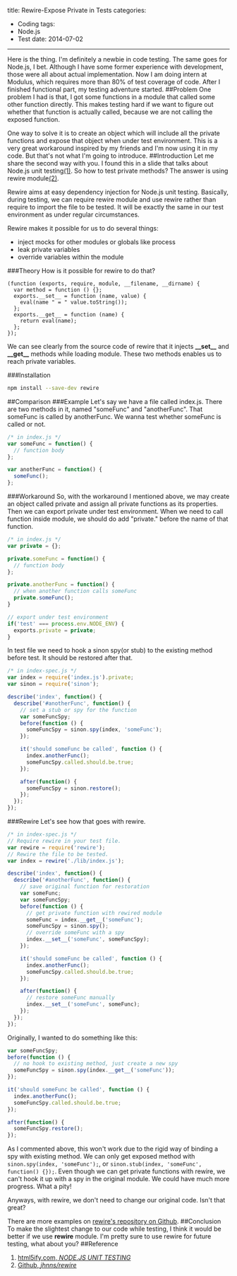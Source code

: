 title: Rewire-Expose Private in Tests
categories:
- Coding
tags:
- Node.js
- Test
date: 2014-07-02
---

Here is the thing. I'm definitely a newbie in code testing. The same goes for Node.js, I bet. Although I have some former experience with development, those were all about actual implementation. Now I am doing intern at Modulus, which requires more than 80% of test coverage of code. After I finished functional part, my testing adventure started.
##Problem
One problem I had is that, I got some functions in a module that called some other function directly. This makes testing hard if we want to figure out whether that function is actually called, because we are not calling the exposed function.

One way to solve it is to create an object which will include all the private functions and expose that object when under test environment. This is a very great workaround inspired by my friends and I'm now using it in my code. But that's not what I'm going to introduce.
##Introduction
Let me share the second way with you. I found this in a slide that talks about Node.js unit testing[(1)](#Reference). So how to test private methods? The answer is using rewire module[(2)](#Reference).

Rewire aims at easy dependency injection for Node.js unit testing. Basically, during testing, we can require rewire module and use rewire rather than require to import the file to be tested. It will be exactly the same in our test environment as under regular circumstances.

Rewire makes it possible for us to do several things:

* inject mocks for other modules or globals like process
* leak private variables
* override variables within the module

###Theory
How is it possible for rewire to do that?

```
(function (exports, require, module, __filename, __dirname) {
  var method = function () {};
  exports.__set__ = function (name, value) {
    eval(name " = " value.toString());
  };
  exports.__get__ = function (name) {
    return eval(name);
  };
});
```

We can see clearly from the source code of rewire that it injects **\_\_set\_\_** and **\_\_get\_\_** methods while loading module. These two methods enables us to reach private variables.

###Installation

``` bash
npm install --save-dev rewire
```

##Comparison
###Example
Let's say we have a file called index.js. There are two methods in it, named "someFunc" and "anotherFunc". That someFunc is called by anotherFunc. We wanna test whether someFunc is called or not.
``` javascript
/* in index.js */
var someFunc = function() {
  // function body
};

var anotherFunc = function() {
  someFunc();
};
```

###Workaround
So, with the workaround I mentioned above, we may create an object called private and assign all private functions as its properties. Then we can export private under test environment. When we need to call function inside module, we should do add "private." before the name of that function.
``` javascript
/* in index.js */
var private = {};

private.someFunc = function() {
  // function body
};

private.anotherFunc = function() {
  // when another function calls someFunc
  private.someFunc();
}

// export under test environment
if('test' === process.env.NODE_ENV) {
  exports.private = private;
}
```

In test file we need to hook a sinon spy(or stub) to the existing method before test. It should be restored after that.

``` javascript
/* in index-spec.js */
var index = require('index.js').private;
var sinon = require('sinon');

describe('index', function() {
  describe('#anotherFunc', function() {
    // set a stub or spy for the function
    var someFuncSpy;
    before(function () {
      someFuncSpy = sinon.spy(index, 'someFunc');
    });

    it('should someFunc be called', function () {
      index.anotherFunc();
      someFuncSpy.called.should.be.true;
    });

    after(function() {
      someFuncSpy = sinon.restore();
    });
  });
});
```

###Rewire
Let's see how that goes with rewire.

``` javascript
/* in index-spec.js */
// Require rewire in your test file.
var rewire = require('rewire');
// Rewire the file to be tested.
var index = rewire('./lib/index.js');

describe('index', function() {
  describe('#anotherFunc', function() {
    // save original function for restoration
    var someFunc;
    var someFuncSpy;
    before(function () {
      // get private function with rewired module
      someFunc = index.__get__('someFunc');
      someFuncSpy = sinon.spy();
      // override someFunc with a spy
      index.__set__('someFunc', someFuncSpy);
    });

    it('should someFunc be called', function () {
      index.anotherFunc();
      someFuncSpy.called.should.be.true;
    });

    after(function() {
      // restore someFunc manually
      index.__set__('someFunc', someFunc);
    });
  });
});
```

Originally, I wanted to do something like this:

``` javascript
var someFuncSpy;
before(function () {
  // no hook to existing method, just create a new spy
  someFuncSpy = sinon.spy(index.__get__('someFunc'));
});

it('should someFunc be called', function () {
  index.anotherFunc();
  someFuncSpy.called.should.be.true;
});

after(function() {
  someFuncSpy.restore();
});
```

As I commented above, this won't work due to the rigid way of binding a spy with existing method. We can only get exposed method with ``sinon.spy(index, 'someFunc');``, or ``sinon.stub(index, 'someFunc', function() {});``. Even though we can get private functions with rewire, we can't hook it up with a spy in the original module. We could have much more progress. What a pity!

Anyways, with rewire, we don't need to change our original code. Isn't that great?

There are more examples on [rewire's repository on Github](https://github.com/jhnns/rewire).
##Conclusion
To make the slightest change to our code while testing, I think it would be better if we use **rewire** module. I'm pretty sure to use rewire for future testing, what about you?
##Reference
1. [html5ify.com, *NODE.JS UNIT TESTING* ](http://html5ify.com/unittesting/slides/index.html#/34)
2. [Github, *jhnns/rewire*](https://github.com/jhnns/rewire)